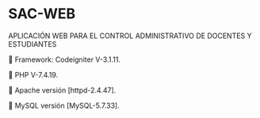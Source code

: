 # SAC-WEB
APLICACIÓN WEB PARA EL CONTROL ADMINISTRATIVO DE  DOCENTES Y ESTUDIANTES

 Framework: Codeigniter V-3.1.11.

 PHP V-7.4.19.

 Apache versión [httpd-2.4.47].

 MySQL versión [MySQL-5.7.33].

